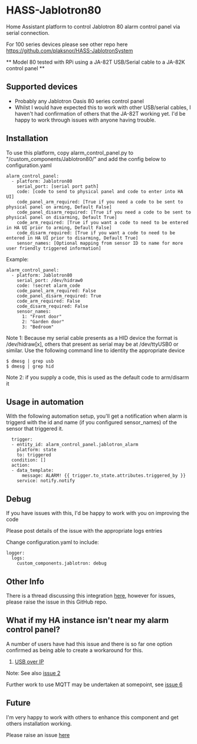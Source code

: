 # HASS-Jablotron80

Home Assistant platform to control Jablotron 80 alarm control panel via serial connection.

For 100 series devices please see other repo here https://github.com/plaksnor/HASS-JablotronSystem

** Model 80 tested with RPi using a JA-82T USB/Serial cable to a JA-82K control panel **

## Supported devices
- Probably any Jablotron Oasis 80 series control panel
- Whilst I would have expected this to work with other USB/serial cables, I haven't had confirmation of others that the JA-82T working yet. I'd be happy to work through issues with anyone having trouble.

## Installation
To use this platform, copy alarm_control_panel.py to "<home assistant config dir>/custom_components/Jablotron80/" and add the config below to configuration.yaml

```
alarm_control_panel:
  - platform: Jablotron80
    serial_port: [serial port path]    
    code: [code to send to physical panel and code to enter into HA UI]
    code_panel_arm_required: [True if you need a code to be sent to physical panel on arming, Default False]
    code_panel_disarm_required: [True if you need a code to be sent to physical panel on disarming, Default True]
    code_arm_required: [True if you want a code to need to be entered in HA UI prior to arming, Default False]
    code_disarm_required: [True if you want a code to need to be entered in HA UI prior to disarming, Default True]
    sensor_names: [Optional mapping from sensor ID to name for more user friendly triggered information]
```

Example:
```
alarm_control_panel:
  - platform: Jablotron80
    serial_port: /dev/hidraw0     
    code: !secret alarm_code
    code_panel_arm_required: False
    code_panel_disarm_required: True
    code_arm_required: False
    code_disarm_required: False
    sensor_names: 
      1: "Front door"
      2: "Garden door"
      3: "Bedroom"
```

Note 1: Because my serial cable presents as a HID device the format is /dev/hidraw[x], others that present as serial may be at /dev/ttyUSB0 or similar. Use the following command line to identity the appropriate device

```
$ dmesg | grep usb
$ dmesg | grep hid
```

Note 2: if you supply a code, this is used as the default code to arm/disarm it

## Usage in automation
With the following automation setup, you'll get a notification when alarm is triggerd with the id and name (if you configured sensor_names) of the sensor that triggered it.

```
  trigger:
  - entity_id: alarm_control_panel.jablotron_alarm
    platform: state
    to: triggered
  condition: []
  action:
  - data_template:
      message: ALARM! {{ trigger.to_state.attributes.triggered_by }}
    service: notify.notify
```

## Debug

If you have issues with this, I'd be happy to work with you on improving the code

Please post details of the issue with the appropriate logs entries

Change configuration.yaml to include:

```
logger:
  logs:
    custom_components.jablotron: debug
```

## Other Info

There is a thread discussing this integration [here](https://community.home-assistant.io/t/jablotron-ja-80-series-and-ja-100-series-alarm-integration/113315/3), however for issues, please raise the issue in this GitHub repo. 

## What if my HA instance isn't near my alarm control panel?

A number of users have had this issue and there is so far one option confirmed as being able to create a workaround for this.

1. [USB over IP](https://derushadigital.com/other%20projects/2019/02/19/RPi-USBIP-ZWave.html)

Note: See also [issue 2](https://github.com/mattsaxon/HASS-Jablotron80/issues/8)

Further work to use MQTT may be undertaken at somepoint, see [issue 6](https://github.com/mattsaxon/HASS-Jablotron80/issues/6) 

## Future

I'm very happy to work with others to enhance this component and get others installation working.

Please raise an issue [here](https://github.com/mattsaxon/HASS-Jablotron80/issues)  
